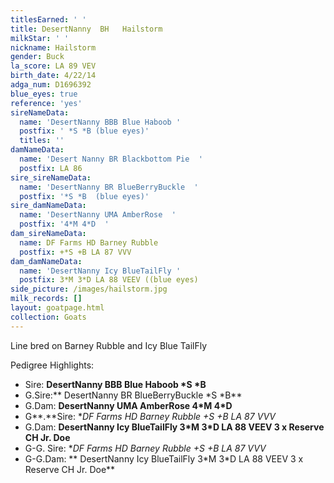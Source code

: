 ```yaml
---
titlesEarned: ' '
title: DesertNanny  BH   Hailstorm
milkStar: ' '
nickname: Hailstorm
gender: Buck
la_score: LA 89 VEV
birth_date: 4/22/14
adga_num: D1696392
blue_eyes: true
reference: 'yes'
sireNameData:
  name: 'DesertNanny BBB Blue Haboob '
  postfix: ' *S *B (blue eyes)'
  titles: ''
damNameData:
  name: 'Desert Nanny BR Blackbottom Pie  '
  postfix: LA 86
sire_sireNameData:
  name: 'DesertNanny BR BlueBerryBuckle  '
  postfix: '*S *B  (blue eyes)'
sire_damNameData:
  name: 'DesertNanny UMA AmberRose  '
  postfix: '4*M 4*D  '
dam_sireNameData:
  name: DF Farms HD Barney Rubble
  postfix: +*S +B LA 87 VVV
dam_damNameData:
  name: 'DesertNanny Icy BlueTailFly '
  postfix: 3*M 3*D LA 88 VEEV ((blue eyes)
side_picture: /images/hailstorm.jpg
milk_records: []
layout: goatpage.html
collection: Goats
---
```

Line bred on Barney Rubble and Icy Blue TailFly

Pedigree Highlights:

* Sire: **DesertNanny BBB Blue Haboob \*S \*B**
* G.Sire:** DesertNanny BR BlueBerryBuckle \*S \*B**
* G.Dam: **DesertNanny UMA AmberRose 4\*M 4\*D**
* G**.**Sire: **DF Farms HD Barney Rubble +*S +B LA 87 VVV**
* G.Dam: **DesertNanny Icy BlueTailFly 3\*M 3\*D LA 88 VEEV 3 x Reserve CH Jr. Doe**
* G-G. Sire: **DF Farms HD Barney Rubble +*S +B LA 87 VVV**
* G-G.Dam: ** DesertNanny Icy BlueTailFly 3\*M 3\*D LA 88 VEEV 3 x Reserve CH Jr. Doe**
